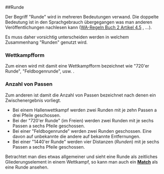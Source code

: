 ##Runde

Der Begriff "Runde" wird in mehreren Bedeutungen verwand. Die doppelte Bedeutung ist in den Sprachgebrauch übergegangen was man anderen Veröffentlichungen nachlesen kann ([WA-Regeln Buch 2 Artikel 4.5](http://rulebook.worldarchery.org/PDF/Official/2015-01-01/EN-Book2.pdf) , ...). 

Es muss daher vorsichtig unterscheiden werden in welchem Zusammenhang "Runden" genutzt wird.

### Wettkampfform
Zum einen wird mit damit eine Wettkampfform bezeichnet wie "720'er Runde", "Feldbogenrunde", usw. .

### Anzahl von Passen
Zum anderen ist damit die Anzahl von Passen bezeichnet nach denen ein Zwischenergebnis vorliegt. 
* Bei einem Hallenwettkampf werden zwei Runden mit je zehn Passen a drei Pfeile geschossen.
* Bei der "720'er Runde" (im Freien) werden zwei Runden mit je sechs Passen a sechs Pfeile geschossen.
* Bei einer "Feldbogenrunde" werden zwei Runden geschossen. Eine davon auf unbekannte die andere auf bekannte Entfernungen.
* Bei einer "1440'er Runde" werden vier Distanzen (*Runden*) mit je sechs Passen a sechs Pfeile geschossen.

Betrachtet man dies etwas allgemeiner und sieht eine Runde als zeitliches Gliederungselement in einem Wettkampf, so kann man auch ein [**Match**](kapitel_08_runde.md) als eine Runde ansehen.
